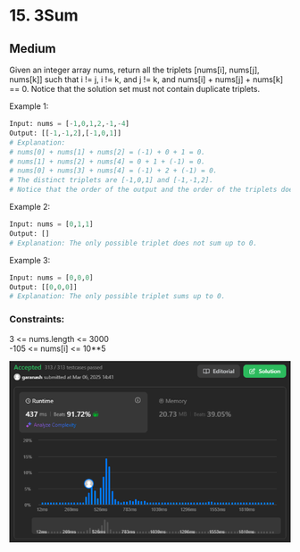 # 15. 3Sum
## Medium

Given an integer array nums, return all the triplets [nums[i], nums[j], nums[k]] such that i != j, i != k, and j != k, and nums[i] + nums[j] + nums[k] == 0.
Notice that the solution set must not contain duplicate triplets.

 

Example 1:
```python
Input: nums = [-1,0,1,2,-1,-4]
Output: [[-1,-1,2],[-1,0,1]]
# Explanation: 
# nums[0] + nums[1] + nums[2] = (-1) + 0 + 1 = 0.
# nums[1] + nums[2] + nums[4] = 0 + 1 + (-1) = 0.
# nums[0] + nums[3] + nums[4] = (-1) + 2 + (-1) = 0.
# The distinct triplets are [-1,0,1] and [-1,-1,2].
# Notice that the order of the output and the order of the triplets does not matter.
```

Example 2:
```python
Input: nums = [0,1,1]
Output: []
# Explanation: The only possible triplet does not sum up to 0.
```

Example 3:
```python
Input: nums = [0,0,0]
Output: [[0,0,0]]
# Explanation: The only possible triplet sums up to 0.
```

### Constraints:

3 <= nums.length <= 3000  
-105 <= nums[i] <= 10**5

![img.png](result_img/img15.png)